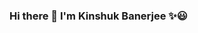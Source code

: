 ### Hi there 👋 I'm Kinshuk Banerjee ✨😃

<!--
**kinshukbanerjee899/kinshukbanerjee899** is a ✨ _special_ ✨ repository because its `README.md` (this file) appears on your GitHub profile.

Here are some ideas to get you started:

- 🌱 I’m currently learning AIML in python from AWS Academy Machine Learning Foundations [7108].
- 👯 I’m looking to collaborate on some beginner AIML projects.
- 👀 I’m interested in Artificial Intelligence & Machine Learning , Cloud Computing , Cybersecurity and Open-Source-Development
- 📫 How to reach me: ...
-->
